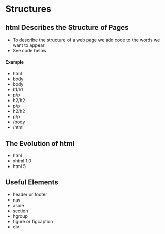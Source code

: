 # Structures

## html Describes the Structure of Pages

* To describe the structure of a web page we add code to the words we want to appear
* See code below

#### Example

* html
* body
* body
* h1/h1
* p/p
* h2/h2
* p/p
* h2/h2
* p/p
* /body
* /html

## The Evolution of html

* html
* xhtml 1.0
* html 5

## Useful Elements

* header or footer
* nav
* aside
* section
* hgroup
* figure or figcaption
* div
